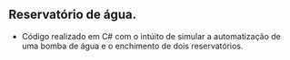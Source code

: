 ## Reservatório de água.
- Código realizado em C# com o intúito de simular a automatização de uma bomba de água e o enchimento de dois reservatórios.
